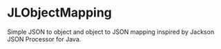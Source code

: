 JLObjectMapping
===============

Simple JSON to object and object to JSON mapping inspired by Jackson JSON Processor for Java.
